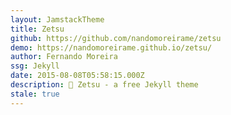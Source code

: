 ```yaml
---
layout: JamstackTheme
title: Zetsu
github: https://github.com/nandomoreirame/zetsu
demo: https://nandomoreirame.github.io/zetsu/
author: Fernando Moreira
ssg: Jekyll
date: 2015-08-08T05:58:15.000Z
description: 💎 Zetsu - a free Jekyll theme
stale: true
---
```

